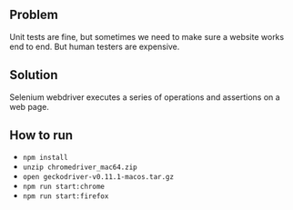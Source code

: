 Problem <!-- {{{2 -->
-------
Unit tests are fine, but sometimes we need to make sure a website works end to end. But human
testers are expensive.

Solution <!-- {{{2 -->
--------
Selenium webdriver executes a series of operations and assertions on a web page.

How to run <!-- {{{2 -->
----------
- `npm install`
- `unzip chromedriver_mac64.zip`
- `open geckodriver-v0.11.1-macos.tar.gz`
- `npm run start:chrome`
- `npm run start:firefox`
